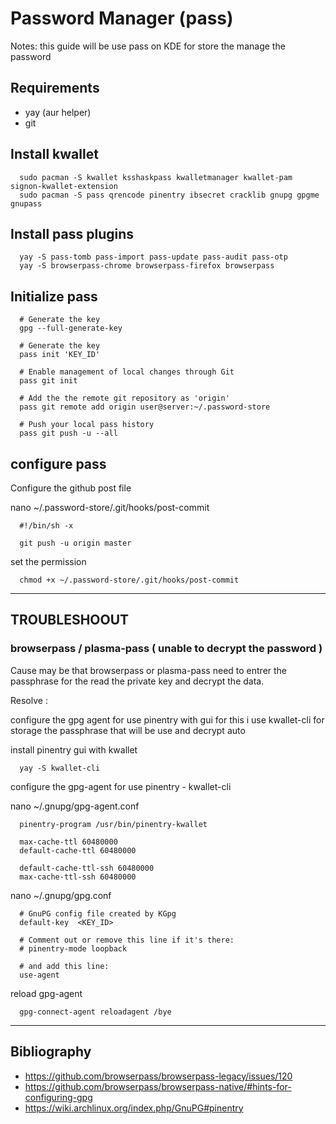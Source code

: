 # Password Manager (pass)

Notes: this guide will be use pass on KDE
for store the manage the password

## Requirements

- yay (aur helper)
- git


## Install kwallet

      sudo pacman -S kwallet ksshaskpass kwalletmanager kwallet-pam signon-kwallet-extension
      sudo pacman -S pass qrencode pinentry ibsecret cracklib gnupg gpgme gnupass


## Install pass plugins

      yay -S pass-tomb pass-import pass-update pass-audit pass-otp
      yay -S browserpass-chrome browserpass-firefox browserpass


## Initialize pass

      # Generate the key
      gpg --full-generate-key

      # Generate the key
      pass init 'KEY_ID'

      # Enable management of local changes through Git
      pass git init

      # Add the the remote git repository as 'origin'
      pass git remote add origin user@server:~/.password-store

      # Push your local pass history
      pass git push -u --all


## configure pass

  Configure the github post file

  nano ~/.password-store/.git/hooks/post-commit

      #!/bin/sh -x

      git push -u origin master

  set the permission

      chmod +x ~/.password-store/.git/hooks/post-commit

---

## TROUBLESHOOUT

### browserpass / plasma-pass ( unable to decrypt the password )

Cause may be that browserpass or plasma-pass need to entrer the passphrase for
the read the private key and decrypt the data.

Resolve :

configure the gpg agent for use pinentry with gui for this i use kwallet-cli for storage
the passphrase that will be use and decrypt auto

install pinentry gui with kwallet

      yay -S kwallet-cli


configure the gpg-agent for use pinentry - kwallet-cli

nano ~/.gnupg/gpg-agent.conf

      pinentry-program /usr/bin/pinentry-kwallet

      max-cache-ttl 60480000
      default-cache-ttl 60480000

      default-cache-ttl-ssh 60480000
      max-cache-ttl-ssh 60480000


nano ~/.gnupg/gpg.conf

      # GnuPG config file created by KGpg
      default-key  <KEY_ID>

      # Comment out or remove this line if it's there:
      # pinentry-mode loopback

      # and add this line:
      use-agent


reload gpg-agent

      gpg-connect-agent reloadagent /bye


---

## Bibliography

- https://github.com/browserpass/browserpass-legacy/issues/120
- https://github.com/browserpass/browserpass-native/#hints-for-configuring-gpg
- https://wiki.archlinux.org/index.php/GnuPG#pinentry
